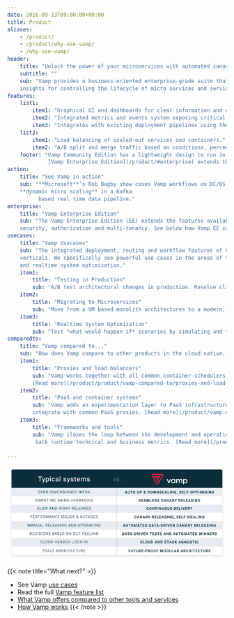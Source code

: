 ```yaml
---
date: 2016-09-13T09:00:00+00:00
title: Product
aliases:
    - /product/
    - /product/why-use-vamp/
    - /why-use-vamp/
header:
    title: "Unlock the power of your microservices with automated canary releasing"
    subtitle: ""
    sub: "Vamp provides a business-oriented enterprise-grade suite that delivers automation, integration and management 
    insights for controlling the lifecycle of micro services and services-based solutions."
features:
    list1:
        item1: "Graphical UI and dashboards for clear information and easy management."
        item2: "Integrated metrics and events system exposing critical application runtime information."
        item3: "Integrates with existing deployment pipelines using the API or the command line interface."
    list2:
        item1: "Load balancing of scaled-out services and containers."
        item2: "A/B split and merge traffic based on conditions, percentages or both."
    footer: "Vamp Community Edition has a lightweight design to run in high-available mission-critical architectures.<br> 
             [Vamp Enterprise Edition](/product/#enterprise) extends these features with security, multi-tenancy and role based access controls." 
action:
    title: "See Vamp in action"
    sub: "**Microsoft**’s Rob Bagby show cases Vamp workflows on DC/OS.  Using application specific triggers, Rob achieves 
    **dynamic micro scaling** in a Kafka
          based real time data pipeline."
enterprise:
    title: "Vamp Enterprise Edition"
    sub: "The Vamp Enterprise Edition (EE) extends the features available in the open source Vamp Community Edition (CE)with 
    security, authorization and multi-tenancy. See below how Vamp EE compares to Vamp CE."     
usecases:
    title: "Vamp Usecases"
    sub: "The integrated deployment, routing and workflow features of Vamp support a broad range of scenarios and industry 
    verticals. We specifically see powerful use cases in the areas of testing in production, migrating to microservices, 
    and realtime system optimisation."
    item1: 
        title: "Testing in Production"
        sub: "A/B test architectural changes in production. Resolve client-side incompatiblities after an upgrade. [Read more](/product/use-cases/overview/)"
    item2: 
        title: "Migrating to Microservices"
        sub: "Move from a VM based monolith architectures to a modern, cloud-native and microservices based architecture. [Read more](/product/use-cases/overview/)" 
    item3: 
        title: "Realtime System Optimization"
        sub: "Test *what would happen if* scenarios by simulating and testing autoscaling behaviour. [Read more](/product/use-cases/overview/)"                 
comparedto:
    title: "Vamp compared to..."
    sub: "How does Vamp compare to other products in the cloud native, container and delivery space?"  
    item1: 
        title: "Proxies and load balancers"
        sub: "Vamp works together with all common container-schedulers to provide continuous delivery and auto-scaling features. 
        [Read more](/product/product/vamp-compared-to/proxies-and-load-balancers/)"
    item2: 
        title: "PaaS and container systems"
        sub: "Vamp adds an experimentation layer to PaaS infrastructures by providing canary-releasing features that 
        integrate with common PaaS proxies. [Read more](/product/vamp-compared-to/paas-and-container-systems/)" 
    item3: 
        title: "Frameworks and tools"
        sub: "Vamp closes the loop between the development and operations elements of a CI/CD pipeline, while feeding
         back runtime technical and business metrics. [Read more](/product/vamp-compared-to/frameworks-and-tools/)"   
    
---
```


![](/images/typical-systems-vs-vamp.png)

{{< note title="What next?" >}}
* See Vamp [use cases](/product/use-cases/)
* Read the full [Vamp feature list](/product/feature-list/)
* [What Vamp offers compared to other tools and services](/product/vamp-compared-to/proxies-and-load-balancers/)
* [How Vamp works](/documentation/how-vamp-works/architecture-and-components)
{{< /note >}}
